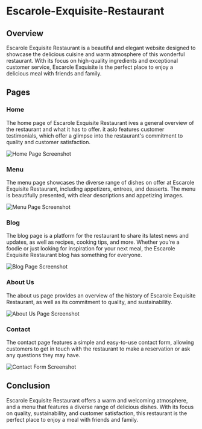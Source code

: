 # Escarole-Exquisite-Restaurant


## Overview
Escarole Exquisite Restaurant is a beautiful and elegant website designed to showcase the delicious cuisine and warm atmosphere of this wonderful restaurant. With its focus on high-quality ingredients and exceptional customer service, Escarole Exquisite is the perfect place to enjoy a delicious meal with friends and family.



## Pages
### Home
The home page of Escarole Exquisite Restaurant ives a general overview of the restaurant and what it has to offer. it aslo features customer testimonials, which offer a glimpse into the restaurant's commitment to quality and customer satisfaction.

![Home Page Screenshot](https://github.com/MoIbrahim10/Escarole-Exquisite-Restaurant/blob/main/home.png)



### Menu
The menu page showcases the diverse range of dishes on offer at Escarole Exquisite Restaurant, including appetizers, entrees, and desserts. The menu is beautifully presented, with clear descriptions and appetizing images.

![Menu Page Screenshot](https://github.com/MoIbrahim10/Escarole-Exquisite-Restaurant/blob/main/meals.png)


### Blog
The blog page is a platform for the restaurant to share its latest news and updates, as well as recipes, cooking tips, and more. Whether you're a foodie or just looking for inspiration for your next meal, the Escarole Exquisite Restaurant blog has something for everyone.

![Blog Page Screenshot](https://github.com/MoIbrahim10/Escarole-Exquisite-Restaurant/blob/main/blog.png)


### About Us

The about us page provides an overview of the history of Escarole Exquisite Restaurant, as well as its commitment to quality, and sustainability.

![About Us Page Screenshot](https://github.com/MoIbrahim10/Escarole-Exquisite-Restaurant/blob/main/about.png)



### Contact

The contact page features a simple and easy-to-use contact form, allowing customers to get in touch with the restaurant to make a reservation or ask any questions they may have.

![Contact Form Screenshot](https://github.com/MoIbrahim10/Escarole-Exquisite-Restaurant/blob/main/contact.png)




## Conclusion
Escarole Exquisite Restaurant offers a warm and welcoming atmosphere, and a menu that features a diverse range of delicious dishes. With its focus on quality, sustainability, and customer satisfaction, this restaurant is the perfect place to enjoy a meal with friends and family.
